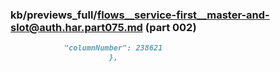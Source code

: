 ### kb/previews_full/flows__service-first__master-and-slot@auth.har.part075.md (part 002)

```md
            "columnNumber": 238621
                      },
         
```

```
